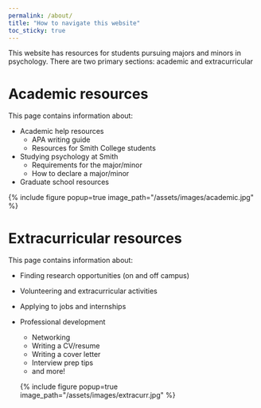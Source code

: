 ```yaml
---
permalink: /about/
title: "How to navigate this website"
toc_sticky: true
---
```

This website has resources for students pursuing majors and minors in psychology. There are two primary sections: academic and extracurricular 

# Academic resources
This page contains information about: 
- Academic help resources
    - APA writing guide
    - Resources for Smith College students
- Studying psychology at Smith
    - Requirements for the major/minor
    - How to declare a major/minor
- Graduate school resources

{% include figure popup=true image_path="/assets/images/academic.jpg" %}

# Extracurricular resources
This page contains information about: 
- Finding research opportunities (on and off campus)
- Volunteering and extracurricular activities
- Applying to jobs and internships
- Professional development
    - Networking
    - Writing a CV/resume
    - Writing a cover letter
    - Interview prep tips
    - and more!

  {% include figure popup=true image_path="/assets/images/extracurr.jpg" %}
